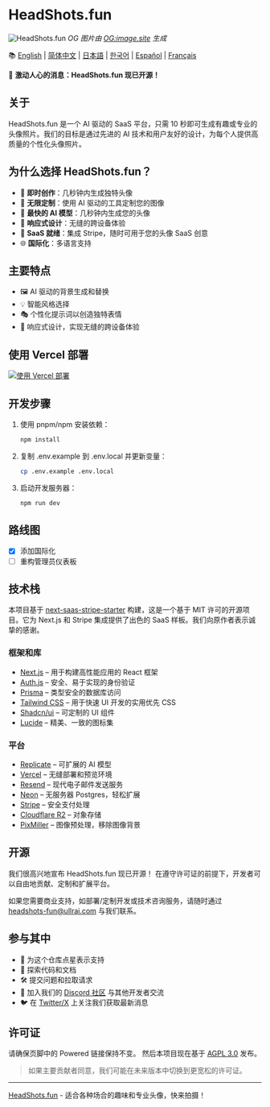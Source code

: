 # HeadShots.fun

![HeadShots.fun](https://s.ogimage.site/user-cases/headshots-fun.jpg)
*OG 图片由 [OG:image.site](https://ogimage.site/?from=headshots-fun-github) 生成*

📚 [English](README.md) | [简体中文](README.zh-CN.md) | [日本語](README.ja.md) | [한국어](README.ko.md) | [Español](README.es.md) | [Français](README.fr.md)

🎉 **激动人心的消息：HeadShots.fun 现已开源！**

## 关于

HeadShots.fun 是一个 AI 驱动的 SaaS 平台，只需 10 秒即可生成有趣或专业的头像照片。我们的目标是通过先进的 AI 技术和用户友好的设计，为每个人提供高质量的个性化头像照片。

## 为什么选择 HeadShots.fun？

- 🎨 **即时创作**：几秒钟内生成独特头像
- 🌈 **无限定制**：使用 AI 驱动的工具定制您的图像
- 📸 **最快的 AI 模型**：几秒钟内生成您的头像
- 📱 **响应式设计**：无缝的跨设备体验
- 💼 **SaaS 就绪**：集成 Stripe，随时可用于您的头像 SaaS 创意
- 🌐 **国际化**：多语言支持

## 主要特点

- 🖼️ AI 驱动的背景生成和替换
- 💡 智能风格选择
- 🎭 个性化提示词以创造独特表情
- 📱 响应式设计，实现无缝的跨设备体验

## 使用 Vercel 部署

[![使用 Vercel 部署](https://vercel.com/button)](https://vercel.com/new/clone?repository-url=https%3A%2F%2Fgithub.com%2FUllrAI%2FHeadShots.fun)

## 开发步骤

1. 使用 pnpm/npm 安装依赖：
   ```bash
   npm install
   ```

2. 复制 .env.example 到 .env.local 并更新变量：
   ```bash
   cp .env.example .env.local
   ```

3. 启动开发服务器：
   ```bash
   npm run dev
   ```

## 路线图

- [x] 添加国际化
- [ ] 重构管理员仪表板

## 技术栈

本项目基于 [next-saas-stripe-starter](https://github.com/mickasmt/next-saas-stripe-starter) 构建，这是一个基于 MIT 许可的开源项目。它为 Next.js 和 Stripe 集成提供了出色的 SaaS 样板。我们向原作者表示诚挚的感谢。

### 框架和库
- [Next.js](https://nextjs.org/?from=headshots.fun) – 用于构建高性能应用的 React 框架
- [Auth.js](https://authjs.dev/?from=headshots.fun) – 安全、易于实现的身份验证
- [Prisma](https://www.prisma.io/?from=headshots.fun) – 类型安全的数据库访问
- [Tailwind CSS](https://tailwindcss.com/?from=headshots.fun) – 用于快速 UI 开发的实用优先 CSS
- [Shadcn/ui](https://ui.shadcn.com/?from=headshots.fun) – 可定制的 UI 组件
- [Lucide](https://lucide.dev/?from=headshots.fun) – 精美、一致的图标集

### 平台
- [Replicate](https://replicate.com/?from=headshots.fun) – 可扩展的 AI 模型
- [Vercel](https://vercel.com/?from=headshots.fun) – 无缝部署和预览环境
- [Resend](https://resend.com/?from=headshots.fun) – 现代电子邮件发送服务
- [Neon](https://neon.tech/?from=headshots.fun) – 无服务器 Postgres，轻松扩展
- [Stripe](https://stripe.com/?from=headshots.fun) – 安全支付处理
- [Cloudflare R2](https://developers.cloudflare.com/r2/?from=headshots.fun) – 对象存储
- [PixMiller](https://pixmiller.com/?from=headshots.fun) – 图像预处理，移除图像背景

## 开源

我们很高兴地宣布 HeadShots.fun 现已开源！
在遵守许可证的前提下，开发者可以自由地贡献、定制和扩展平台。

如果您需要商业支持，如部署/定制开发或技术咨询服务，请随时通过 headshots-fun@ullrai.com 与我们联系。

## 参与其中
- 🌟 为这个仓库点星表示支持
- 👀 探索代码和文档
- 🛠️ 提交问题和拉取请求
- 💬 加入我们的 [Discord 社区](https://discord.gg/vdqwAcp7mf) 与其他开发者交流
- 🐦 在 [Twitter/X](https://twitter.com/ullr_ai) 上关注我们获取最新消息

## 许可证
请确保页脚中的 Powered 链接保持不变。
然后本项目现在基于 [AGPL 3.0](./LICENSE.md) 发布。

> 如果主要贡献者同意，我们可能在未来版本中切换到更宽松的许可证。

---
[HeadShots.fun](https://headshots.fun/?from=GitHub) - 适合各种场合的趣味和专业头像，快来拍摄！ 
